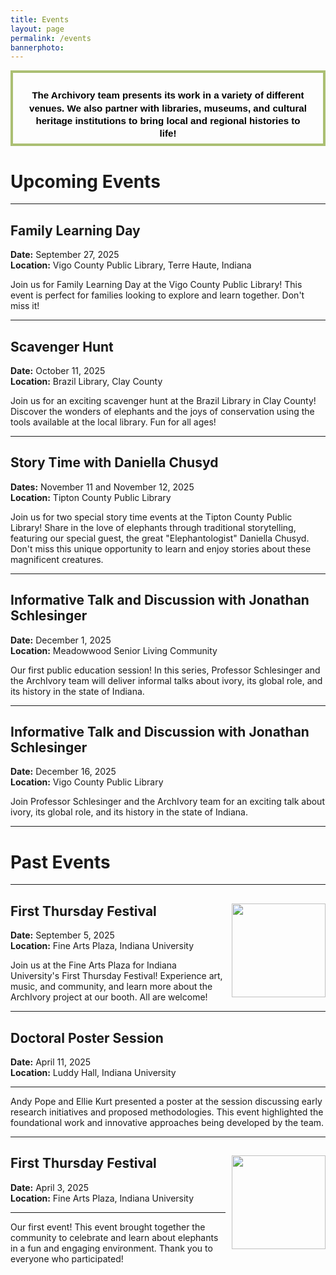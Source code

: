 ```yaml
---
title: Events
layout: page
permalink: /events
bannerphoto:
---
```



<div style="border:4px solid #abbf73;font-weight:bold;padding:0.4em 1.5em;margin-bottom:1.5em;border-radius:0;display:block;text-align:center;line-height:1.35;max-width:1000px;width:90%;margin-left:auto;margin-right:auto;">
	<p style="margin:0;font-size:1.08em;color:#000000;font-family:'Montserrat', 'Arial', 'Helvetica Neue', sans-serif;line-height:1.35;white-space:pre-line;">
		The Archivory team presents its work in a variety of different venues. We also partner with libraries, museums, and cultural heritage institutions to bring local and regional histories to life!
	</p>
</div>


# Upcoming Events

---

## Family Learning Day
**Date:** September 27, 2025  
**Location:** Vigo County Public Library, Terre Haute, Indiana  


Join us for Family Learning Day at the Vigo County Public Library! This event is perfect for families looking to explore and learn together. Don't miss it!

---

## Scavenger Hunt
**Date:** October 11, 2025  
**Location:** Brazil Library, Clay County  


Join us for an exciting scavenger hunt at the Brazil Library in Clay County! Discover the wonders of elephants and the joys of conservation using the tools available at the local library. Fun for all ages!

---

## Story Time with Daniella Chusyd
**Dates:** November 11 and November 12, 2025  
**Location:** Tipton County Public Library  


Join us for two special story time events at the Tipton County Public Library! Share in the love of elephants through traditional storytelling, featuring our special guest, the great "Elephantologist" Daniella Chusyd. Don't miss this unique opportunity to learn and enjoy stories about these magnificent creatures.

---

## Informative Talk and Discussion with Jonathan Schlesinger
**Date:** December 1, 2025  
**Location:** Meadowwood Senior Living Community


Our first public education session! In this series, Professor Schlesinger and the ArchIvory team will deliver informal talks about ivory, its global role, and its history in the state of Indiana. 

---

## Informative Talk and Discussion with Jonathan Schlesinger
**Date:** December 16, 2025  
**Location:** Vigo County Public Library


 Join Professor Schlesinger and the ArchIvory team for an exciting talk about ivory, its global role, and its history in the state of Indiana. 

---

# Past Events

---

## First Thursday Festival <img src="{{ site.baseurl }}{{ site.urlimg }}first_thursdays.png" style="float: right; margin-left: 10px; width: 150px;">
**Date:** September 5, 2025  
**Location:** Fine Arts Plaza, Indiana University

Join us at the Fine Arts Plaza for Indiana University's First Thursday Festival! Experience art, music, and community, and learn more about the ArchIvory project at our booth. All are welcome!

---

## Doctoral Poster Session
**Date:** April 11, 2025  
**Location:** Luddy Hall, Indiana University  

---

Andy Pope and Ellie Kurt presented a poster at the session discussing early research initiatives and proposed methodologies. This event highlighted the foundational work and innovative approaches being developed by the team.

---

## First Thursday Festival <img src="{{ site.baseurl }}{{ site.urlimg }}first_thursdays.png" style="float: right; margin-left: 10px; width: 150px;">
**Date:** April 3, 2025  
**Location:** Fine Arts Plaza, Indiana University  

---

Our first event! This event brought together the community to celebrate and learn about elephants in a fun and engaging environment. Thank you to everyone who participated!
